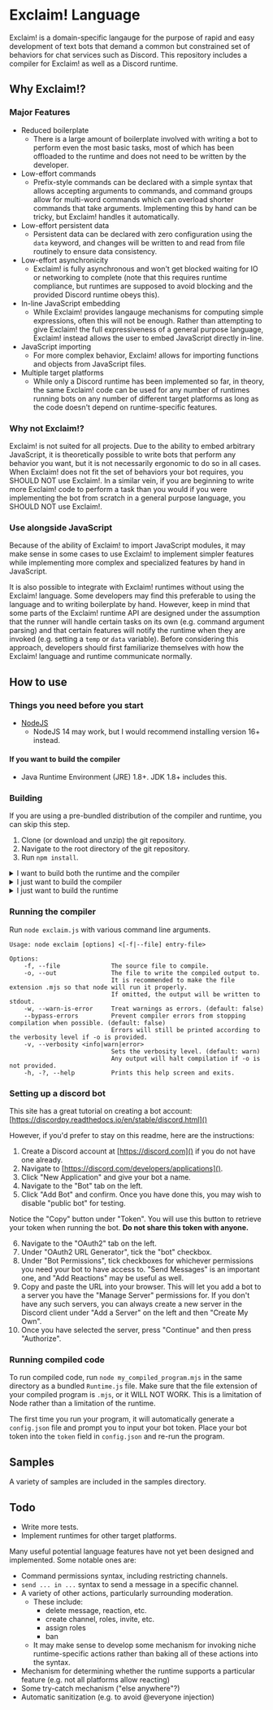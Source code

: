 # Exclaim! Language

Exclaim! is a domain-specific langauge for the purpose of rapid and easy development of text bots that demand a common but constrained set of behaviors for chat services such as Discord. This repository includes a compiler for Exclaim! as well as a Discord runtime.

## Why Exclaim!?

### Major Features

* Reduced boilerplate
    * There is a large amount of boilerplate involved with writing a bot to perform even the most basic tasks, most of which has been offloaded to the runtime and does not need to be written by the developer.
* Low-effort commands
    * Prefix-style commands can be declared with a simple syntax that allows accepting arguments to commands, and command groups allow for multi-word commands which can overload shorter commands that take arguments. Implementing this by hand can be tricky, but Exclaim! handles it automatically.
* Low-effort persistent data
    * Persistent data can be declared with zero configuration using the `data` keyword, and changes will be written to and read from file routinely to ensure data consistency.
* Low-effort asynchronicity
    * Exclaim! is fully asynchronous and won't get blocked waiting for IO or networking to complete (note that this requires runtime compliance, but runtimes are supposed to avoid blocking and the provided Discord runtime obeys this).
* In-line JavaScript embedding
    * While Exclaim! provides langauge mechanisms for computing simple expressions, often this will not be enough. Rather than attempting to give Exclaim! the full expressiveness of a general purpose language, Exclaim! instead allows the user to embed JavaScript directly in-line.
* JavaScript importing
    * For more complex behavior, Exclaim! allows for importing functions and objects from JavaScript files.
* Multiple target platforms
    * While only a Discord runtime has been implemented so far, in theory, the same Exclaim! code can be used for any number of runtimes running bots on any number of different target platforms as long as the code doesn't depend on runtime-specific features.

### Why not Exclaim!?

Exclaim! is not suited for all projects. Due to the ability to embed arbitrary JavaScript, it is theoretically possible to write bots that perform any behavior you want, but it is not necessarily ergonomic to do so in all cases. When Exclaim! does not fit the set of behaviors your bot requires, you SHOULD NOT use Exclaim!. In a similar vein, if you are beginning to write more Exclaim! code to perform a task than you would if you were implementing the bot from scratch in a general purpose language, you SHOULD NOT use Exclaim!.

### Use alongside JavaScript

Because of the ability of Exclaim! to import JavaScript modules, it may make sense in some cases to use Exclaim! to implement simpler features while implementing more complex and specialized features by hand in JavaScript.

It is also possible to integrate with Exclaim! runtimes without using the Exclaim! language. Some developers may find this preferable to using the language and to writing boilerplate by hand. However, keep in mind that some parts of the Exclaim! runtime API are designed under the assumption that the runner will handle certain tasks on its own (e.g. command argument parsing) and that certain features will notify the runtime when they are invoked (e.g. setting a `temp` or `data` variable). Before considering this approach, developers should first familiarize themselves with how the Exclaim! language and runtime communicate normally.

## How to use

### Things you need before you start

* [NodeJS](https://nodejs.org/en/)
    * NodeJS 14 may work, but I would recommend installing version 16+ instead.

#### If you want to build the compiler

* Java Runtime Environment (JRE) 1.8+. JDK 1.8+ includes this.

### Building

If you are using a pre-bundled distribution of the compiler and runtime, you can skip this step.

1. Clone (or download and unzip) the git repository.
2. Navigate to the root directory of the git repository.
3. Run `npm install`.

<details>
  <summary>I want to build both the runtime and the compiler</summary>
  
  4. Run `npm run install:runtime`.
  5. Run `npm run bundle:full`.
  6. The bundled compiler and runtime should be located in the `bundle` directory with the names `exclaim.js` and `Runtime.js` respectively.

</details>

<details>
  <summary>I just want to build the compiler</summary>
  
  **I want to bundle the compiler (Recommended)**
  
  4. Run `npm run pre-build`.
  5. Run `npm run bundle:cli`.
  6. The CLI tool should be located at `bundle/exclaim.js`.
  
  **I want to build the compiler to loose files (Developer)**
  
  4. Run `npm run build:full`.
  5. The CLI tool entry point should be located at `build/cli/main.js`.

</details>

<details>
  <summary>I just want to build the runtime</summary>

  4. Run `npm run install:runtime`.
  5. Run `npm run bundle:runtime`.
  6. The runtime should be located at `bundle/Runtime.js`.

</details>

### Running the compiler

Run `node exclaim.js` with various command line arguments.

```
Usage: node exclaim [options] <[-f|--file] entry-file>

Options:
    -f, --file              The source file to compile.
    -o, --out               The file to write the compiled output to.
                            It is recommended to make the file extension .mjs so that node will run it properly.
                            If omitted, the output will be written to stdout.
    -w, --warn-is-error     Treat warnings as errors. (default: false)
    --bypass-errors         Prevent compiler errors from stopping compilation when possible. (default: false)
                            Errors will still be printed according to the verbosity level if -o is provided.
    -v, --verbosity <info|warn|error>
                            Sets the verbosity level. (default: warn)
                            Any output will halt compilation if -o is not provided.
    -h, -?, --help          Prints this help screen and exits.
```

### Setting up a discord bot

This site has a great tutorial on creating a bot account: [https://discordpy.readthedocs.io/en/stable/discord.html]()

However, if you'd prefer to stay on this readme, here are the instructions:

1. Create a Discord account at [https://discord.com]() if you do not have one already.
2. Navigate to [https://discord.com/developers/applications]().
3. Click "New Application" and give your bot a name.
4. Navigate to the "Bot" tab on the left.
5. Click "Add Bot" and confirm. Once you have done this, you may wish to disable "public bot" for testing.

Notice the "Copy" button under "Token". You will use this button to retrieve your token when running the bot. **Do not share this token with anyone.**

6. Navigate to the "OAuth2" tab on the left.
7. Under "OAuth2 URL Generator", tick the "bot" checkbox.
8. Under "Bot Permissions", tick checkboxes for whichever permissions you need your bot to have access to. "Send Messages" is an important one, and "Add Reactions" may be useful as well.
9. Copy and paste the URL into your browser. This will let you add a bot to a server you have the "Manage Server" permissions for. If you don't have any such servers, you can always create a new server in the Discord client under "Add a Server" on the left and then "Create My Own".
10. Once you have selected the server, press "Continue" and then press "Authorize".

### Running compiled code

To run compiled code, run `node my_compiled_program.mjs` in the same directory as a bundled `Runtime.js` file. Make sure that the file extension of your compiled program is `.mjs`, or it WILL NOT WORK. This is a limitation of Node rather than a limitation of the runtime.

The first time you run your program, it will automatically generate a `config.json` file and prompt you to input your bot token. Place your bot token into the `token` field in `config.json` and re-run the program.

## Samples

A variety of samples are included in the samples directory.
 

## Todo

* Write more tests.
* Implement runtimes for other target platforms.

Many useful potential language features have not yet been designed and implemented. Some notable ones are:

* Command permissions syntax, including restricting channels.
* `send ... in ...` syntax to send a message in a specific channel.
* A variety of other actions, particularly surrounding moderation.
    * These include:
        * delete message, reaction, etc.
        * create channel, roles, invite, etc.
        * assign roles
        * ban
    * It may make sense to develop some mechanism for invoking niche runtime-specific actions rather than baking all of these actions into the syntax.
* Mechanism for determining whether the runtime supports a particular feature (e.g. not all platforms allow reacting) 
* Some try-catch mechanism ("else anywhere"?)
* Automatic sanitization (e.g. to avoid @everyone injection)
